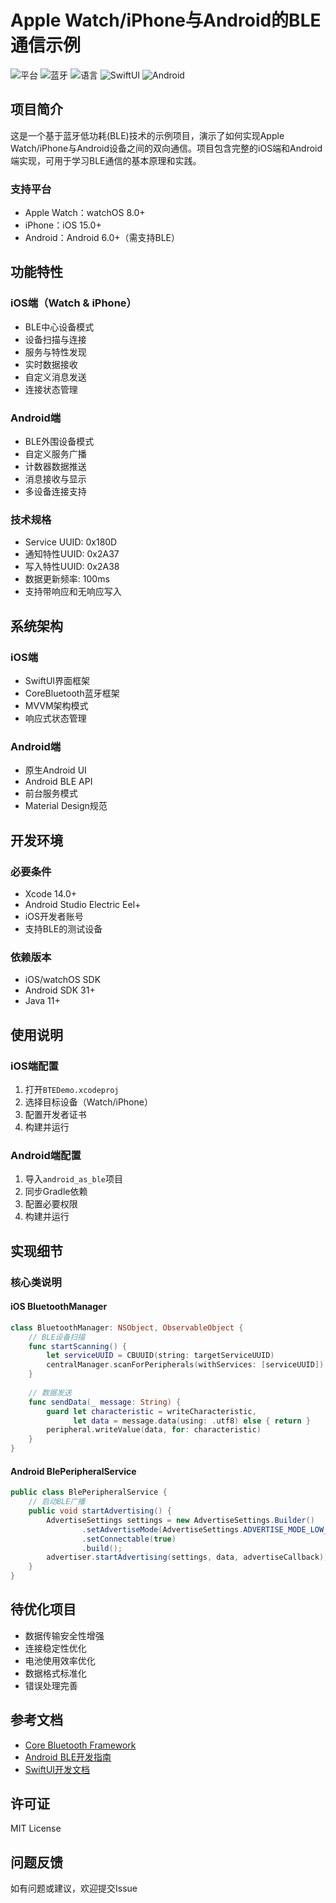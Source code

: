 # Apple Watch/iPhone与Android的BLE通信示例

![平台](https://img.shields.io/badge/平台-Apple%20Watch%20%7C%20iPhone%20%7C%20Android-brightgreen)
![蓝牙](https://img.shields.io/badge/技术-BLE%205.0-blue)
![语言](https://img.shields.io/badge/语言-Swift%20%7C%20Java-orange)
![SwiftUI](https://img.shields.io/badge/UI-SwiftUI-red)
![Android](https://img.shields.io/badge/Android-Native-green)

## 项目简介

这是一个基于蓝牙低功耗(BLE)技术的示例项目，演示了如何实现Apple Watch/iPhone与Android设备之间的双向通信。项目包含完整的iOS端和Android端实现，可用于学习BLE通信的基本原理和实践。

### 支持平台
- Apple Watch：watchOS 8.0+
- iPhone：iOS 15.0+
- Android：Android 6.0+（需支持BLE）

## 功能特性

### iOS端（Watch & iPhone）
- BLE中心设备模式
- 设备扫描与连接
- 服务与特性发现
- 实时数据接收
- 自定义消息发送
- 连接状态管理

### Android端
- BLE外围设备模式
- 自定义服务广播
- 计数器数据推送
- 消息接收与显示
- 多设备连接支持

### 技术规格
- Service UUID: 0x180D
- 通知特性UUID: 0x2A37
- 写入特性UUID: 0x2A38
- 数据更新频率: 100ms
- 支持带响应和无响应写入

## 系统架构

### iOS端
- SwiftUI界面框架
- CoreBluetooth蓝牙框架
- MVVM架构模式
- 响应式状态管理

### Android端
- 原生Android UI
- Android BLE API
- 前台服务模式
- Material Design规范

## 开发环境

### 必要条件
- Xcode 14.0+
- Android Studio Electric Eel+
- iOS开发者账号
- 支持BLE的测试设备

### 依赖版本
- iOS/watchOS SDK
- Android SDK 31+
- Java 11+

## 使用说明

### iOS端配置
1. 打开`BTEDemo.xcodeproj`
2. 选择目标设备（Watch/iPhone）
3. 配置开发者证书
4. 构建并运行

### Android端配置
1. 导入`android_as_ble`项目
2. 同步Gradle依赖
3. 配置必要权限
4. 构建并运行

## 实现细节

### 核心类说明

#### iOS BluetoothManager
```swift
class BluetoothManager: NSObject, ObservableObject {
    // BLE设备扫描
    func startScanning() {
        let serviceUUID = CBUUID(string: targetServiceUUID)
        centralManager.scanForPeripherals(withServices: [serviceUUID])
    }
    
    // 数据发送
    func sendData(_ message: String) {
        guard let characteristic = writeCharacteristic,
              let data = message.data(using: .utf8) else { return }
        peripheral.writeValue(data, for: characteristic)
    }
}
```

#### Android BlePeripheralService
```java
public class BlePeripheralService {
    // 启动BLE广播
    public void startAdvertising() {
        AdvertiseSettings settings = new AdvertiseSettings.Builder()
                .setAdvertiseMode(AdvertiseSettings.ADVERTISE_MODE_LOW_LATENCY)
                .setConnectable(true)
                .build();
        advertiser.startAdvertising(settings, data, advertiseCallback);
    }
}
```

## 待优化项目

- 数据传输安全性增强
- 连接稳定性优化
- 电池使用效率优化
- 数据格式标准化
- 错误处理完善

## 参考文档

- [Core Bluetooth Framework](https://developer.apple.com/documentation/corebluetooth)
- [Android BLE开发指南](https://developer.android.com/guide/topics/connectivity/bluetooth-le)
- [SwiftUI开发文档](https://developer.apple.com/documentation/swiftui)

## 许可证

MIT License

## 问题反馈

如有问题或建议，欢迎提交Issue 